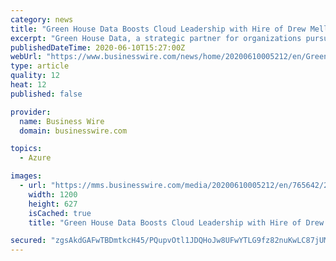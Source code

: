 ```yaml
---
category: news
title: "Green House Data Boosts Cloud Leadership with Hire of Drew Mellen as VP of Microsoft Cloud Enablement Strategy"
excerpt: "Green House Data, a strategic partner for organizations pursuing digital transformation initiatives, including hybrid cloud adoption, data center modernization, and software development and delivery,"
publishedDateTime: 2020-06-10T15:27:00Z
webUrl: "https://www.businesswire.com/news/home/20200610005212/en/Green-House-Data-Boosts-Cloud-Leadership-Hire"
type: article
quality: 12
heat: 12
published: false

provider:
  name: Business Wire
  domain: businesswire.com

topics:
  - Azure

images:
  - url: "https://mms.businesswire.com/media/20200610005212/en/765642/23/greenhousedata-logo-rgb.jpg"
    width: 1200
    height: 627
    isCached: true
    title: "Green House Data Boosts Cloud Leadership with Hire of Drew Mellen as VP of Microsoft Cloud Enablement Strategy"

secured: "zgsAkdGAFwTBDmtkcH45/PQupvOtl1JDQHoJw8UFwYTLG9fz82nuKwLC87jUMalmJbSu8sHVbDtK9NvbCXNlcofRsTWSAFlFXhsgQCILaF/KLKTBEav2KgK52g2G0BnkP87qT82ri1xzLVqp8OlOMu5kGhPV+l1weGvhe215zj4CILc39qDR19KdxGA/LPmV3xi8t5xvAQOQ7cIZdJe9Y4G4S7l1z+9y4TdSvzkduHg4nWG9c0Fpv2zeo2s5EeqD9IutY2lfRHUifJ8QHJW6jMaYyAqcag+riPRY0KJqWFcbSd0u824Qw/Se718P0d0U;79WUx5aLgzK11fWWHlnCDQ=="
---
```


